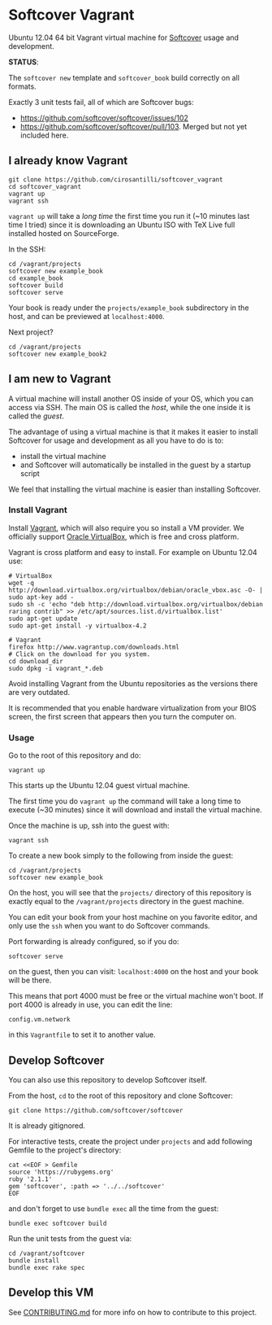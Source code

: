 # Softcover Vagrant

Ubuntu 12.04 64 bit Vagrant virtual machine for [Softcover](https://github.com/softcover/softcover) usage and development.

**STATUS**:

The `softcover new` template and `softcover_book` build correctly on all formats.

Exactly 3 unit tests fail, all of which are Softcover bugs:

- <https://github.com/softcover/softcover/issues/102>
- <https://github.com/softcover/softcover/pull/103>. Merged but not yet included here.

## I already know Vagrant

    git clone https://github.com/cirosantilli/softcover_vagrant
    cd softcover_vagrant
    vagrant up
    vagrant ssh

`vagrant up` will take a *long time* the first time you run it (~10 minutes last time I tried) since it is downloading an Ubuntu ISO with TeX Live full installed hosted on SourceForge.

In the SSH:

    cd /vagrant/projects
    softcover new example_book
    cd example_book
    softcover build
    softcover serve

Your book is ready under the `projects/example_book` subdirectory in the host, and can be previewed at `localhost:4000`.

Next project?

    cd /vagrant/projects
    softcover new example_book2

## I am new to Vagrant

A virtual machine will install another OS inside of your OS, which you can access via SSH. The main OS is called the *host*, while the one inside it is called the *guest*.

The advantage of using a virtual machine is that it makes it easier to install Softcover for usage and development as all you have to do is to:

- install the virtual machine
- and Softcover will automatically be installed in the guest by a startup script

We feel that installing the virtual machine is easier than installing Softcover.

### Install Vagrant

Install [Vagrant](http://www.vagrantup.com/), which will also require you so install a VM provider. We officially support [Oracle VirtualBox](https://www.virtualbox.org/), which is free and cross platform.

Vagrant is cross platform and easy to install. For example on Ubuntu 12.04 use:

    # VirtualBox
    wget -q http://download.virtualbox.org/virtualbox/debian/oracle_vbox.asc -O- | sudo apt-key add -
    sudo sh -c 'echo "deb http://download.virtualbox.org/virtualbox/debian raring contrib" >> /etc/apt/sources.list.d/virtualbox.list'
    sudo apt-get update
    sudo apt-get install -y virtualbox-4.2

    # Vagrant
    firefox http://www.vagrantup.com/downloads.html
    # Click on the download for you system.
    cd download_dir
    sudo dpkg -i vagrant_*.deb

Avoid installing Vagrant from the Ubuntu repositories as the versions there are very outdated.

It is recommended that you enable hardware virtualization from your BIOS screen, the first screen that appears then you turn the computer on.

### Usage

Go to the root of this repository and do:

    vagrant up

This starts up the Ubuntu 12.04 guest virtual machine.

The first time you do `vagrant up` the command will take a long time to execute (~30 minutes) since it will download and install the virtual machine.

Once the machine is up, ssh into the guest with:

    vagrant ssh

To create a new book simply to the following from inside the guest:

    cd /vagrant/projects
    softcover new example_book

On the host, you will see that the `projects/` directory of this repository is exactly equal to the `/vagrant/projects` directory in the guest machine.

You can edit your book from your host machine on you favorite editor, and only use the `ssh` when you want to do Softcover commands.

Port forwarding is already configured, so if you do:

    softcover serve

on the guest, then you can visit: `localhost:4000` on the host and your book will be there.

This means that port 4000 must be free or the virtual machine won't boot. If port 4000 is already in use, you can edit the line:

    config.vm.network

in this `Vagrantfile` to set it to another value.

## Develop Softcover

You can also use this repository to develop Softcover itself.

From the host, `cd` to the root of this repository and clone Softcover:

    git clone https://github.com/softcover/softcover

It is already gitignored.

For interactive tests, create the project under `projects` and add following Gemfile to the project's directory:

    cat <<EOF > Gemfile
    source 'https://rubygems.org'
    ruby '2.1.1'
    gem 'softcover', :path => '../../softcover'
    EOF

and don't forget to use `bundle exec` all the time from the guest:

    bundle exec softcover build

Run the unit tests from the guest via:

    cd /vagrant/softcover
    bundle install
    bundle exec rake spec

## Develop this VM

See [CONTRIBUTING.md](CONTRIBUTING.md) for more info on how to contribute to this project.
